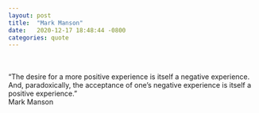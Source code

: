 ```yaml
---
layout: post
title:  "Mark Manson"
date:   2020-12-17 18:48:44 -0800
categories: quote
---
```

<br><br>
“The desire for a more positive experience is itself a negative experience. And, paradoxically, the acceptance of one’s negative experience is itself a positive experience.” <br>
Mark Manson
 
